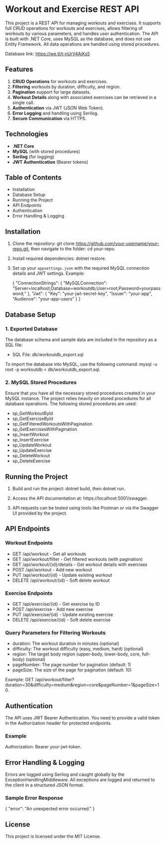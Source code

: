 # Workout and Exercise REST API

This project is a REST API for managing workouts and exercises. It supports full CRUD operations for workouts and exercises, allows filtering of workouts by various parameters, and handles user authentication. The API is built with .NET Core, uses MySQL as the database, and does not use Entity Framework. All data operations are handled using stored procedures.

Database link: https://we.tl/t-nUrV4AiKs5

## Features

1. **CRUD Operations** for workouts and exercises.
2. **Filtering** workouts by duration, difficulty, and region.
3. **Pagination** support for large datasets.
4. **Workout Details** along with associated exercises can be retrieved in a single call.
5. **Authentication** via JWT (JSON Web Token).
6. **Error Logging** and handling using Serilog.
7. **Secure Communication** via HTTPS.

## Technologies

- **.NET Core**
- **MySQL** (with stored procedures)
- **Serilog** (for logging)
- **JWT Authentication** (Bearer tokens)

## Table of Contents

- Installation
- Database Setup
- Running the Project
- API Endpoints
- Authentication
- Error Handling & Logging

## Installation

1. Clone the repository: git clone https://github.com/your-username/your-repo.git, then navigate to the folder: cd your-repo.

2. Install required dependencies: dotnet restore.

3. Set up your `appsettings.json` with the required MySQL connection details and JWT settings. Example:

   {
     "ConnectionStrings": {
       "MySQLConnection": "Server=localhost;Database=workoutdb;User=root;Password=yourpassword;"
     },
     "Jwt": {
       "Key": "your-jwt-secret-key",
       "Issuer": "your-app",
       "Audience": "your-app-users"
     }
   }

## Database Setup

### 1. Exported Database

The database schema and sample data are included in the repository as a SQL file:

- SQL File: db/workoutdb_export.sql

To import the database into MySQL, use the following command: mysql -u root -p workoutdb < db/workoutdb_export.sql.

### 2. MySQL Stored Procedures

Ensure that you have all the necessary stored procedures created in your MySQL instance. The project relies heavily on stored procedures for all database operations. The following stored procedures are used:

- sp_GetWorkoutById
- sp_GetExerciseById
- sp_GetFilteredWorkoutsWithPagination
- sp_GetExercisesWithPagination
- sp_InsertWorkout
- sp_InsertExercise
- sp_UpdateWorkout
- sp_UpdateExercise
- sp_DeleteWorkout
- sp_DeleteExercise

## Running the Project

1. Build and run the project: dotnet build, then dotnet run.

2. Access the API documentation at: https://localhost:5001/swagger.

3. API requests can be tested using tools like Postman or via the Swagger UI provided by the project.

## API Endpoints

### Workout Endpoints

- GET /api/workout - Get all workouts
- GET /api/workout/filter - Get filtered workouts (with pagination)
- GET /api/workout/{id}/details - Get workout details with exercises
- POST /api/workout - Add new workout
- PUT /api/workout/{id} - Update existing workout
- DELETE /api/workout/{id} - Soft delete workout

### Exercise Endpoints

- GET /api/exercise/{id} - Get exercise by ID
- POST /api/exercise - Add new exercise
- PUT /api/exercise/{id} - Update existing exercise
- DELETE /api/exercise/{id} - Soft delete exercise

### Query Parameters for Filtering Workouts

- duration: The workout duration in minutes (optional)
- difficulty: The workout difficulty (easy, medium, hard) (optional)
- region: The target body region (upper-body, lower-body, core, full-body) (optional)
- pageNumber: The page number for pagination (default: 1)
- pageSize: The size of the page for pagination (default: 10)

Example: GET /api/workout/filter?duration=30&difficulty=medium&region=core&pageNumber=1&pageSize=10.

## Authentication

The API uses JWT Bearer Authentication. You need to provide a valid token in the Authorization header for protected endpoints.

### Example

Authorization: Bearer your-jwt-token.

## Error Handling & Logging

Errors are logged using Serilog and caught globally by the ExceptionHandlingMiddleware. All exceptions are logged and returned to the client in a structured JSON format.

### Sample Error Response

{
  "error": "An unexpected error occurred."
}

## License

This project is licensed under the MIT License.
